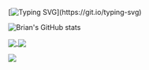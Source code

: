 [![Typing SVG](https://readme-typing-svg.demolab.com?font=Fira+Code&weight=700&pause=1000&color=3CF756&width=435&lines=Hello+there!+%F0%9F%91%8B%F0%9F%8F%BE+;Welcome+to+my+profile...;I+am+a+bioinformatician...;Check+out+my+journey!)](https://git.io/typing-svg)


![Brian's GitHub stats](https://github-readme-stats.vercel.app/api?username=bwanya&show_icons=true&theme=blue-green&hide_border=true&hide_title=true)



<a href="https://github.com/bwanya/github-readme-stats">
  <img align="center" src="https://github-readme-stats.vercel.app/api/pin/?username=bwanya&repo=github-readme-stats" />
</a>
<a href="https://github.com/bwanya/convoychat">
  <img align="center" src="https://github-readme-stats.vercel.app/api/pin/?username=bwanya&repo=convoychat" />
</a>




![](https://komarev.com/ghpvc/?username=bwanya&color=green)


